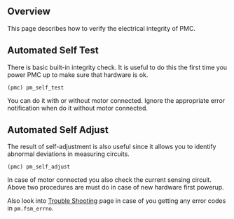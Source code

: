 ## Overview

This page describes how to verify the electrical integrity of PMC.

## Automated Self Test

There is basic built-in integrity check. It is useful to do this the first time
you power PMC up to make sure that hardware is ok.

	(pmc) pm_self_test

You can do it with or without motor connected. Ignore the appropriate error
notification when do it without motor connected.

## Automated Self Adjust

The result of self-adjustment is also useful since it allows you to identify
abnormal deviations in measuring circuits.

	(pmc) pm_self_adjust

In case of motor connected you also check the current sensing circuit. Above
two procedures are must do in case of new hardware first powerup.

Also look into [Trouble Shooting](TroubleShooting.md) page in case of you
getting any error codes in `pm.fsm_errno`.

